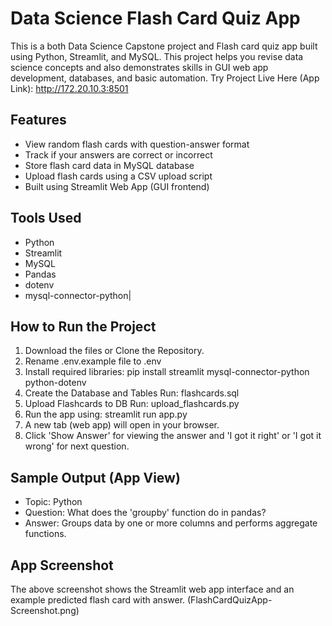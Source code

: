 # Data Science Flash Card Quiz App 
This is a both Data Science Capstone project and Flash card quiz app built using Python, Streamlit, and MySQL. This project helps you revise data science concepts and also demonstrates skills in GUI web app development, databases, and basic automation.
Try Project Live Here (App Link): http://172.20.10.3:8501

## Features
- View random flash cards with question-answer format
- Track if your answers are correct or incorrect
- Store flash card data in MySQL database
- Upload flash cards using a CSV upload script
- Built using Streamlit Web App (GUI frontend)

## Tools Used
- Python
- Streamlit
- MySQL
- Pandas
- dotenv
- mysql-connector-python|

## How to Run the Project
1. Download the files or Clone the Repository.
2. Rename .env.example file to .env
3. Install required libraries:
   pip install streamlit mysql-connector-python python-dotenv
4. Create the Database and Tables
   Run: flashcards.sql
5. Upload Flashcards to DB
   Run: upload_flashcards.py
6. Run the app using:
   streamlit run app.py
7. A new tab (web app) will open in your browser.
8. Click 'Show Answer' for viewing the answer and 'I got it right' or 'I got it wrong' for next question.

## Sample Output (App View)
- Topic: Python
- Question: What does the 'groupby' function do in pandas?
- Answer: Groups data by one or more columns and performs aggregate functions.

## App Screenshot
The above screenshot shows the Streamlit web app interface and an example predicted flash card with answer.
(FlashCardQuizApp-Screenshot.png)
